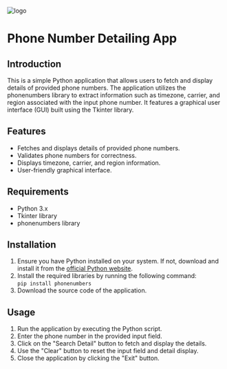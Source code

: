 ![logo](https://github.com/Muhammad-Maaiz/Phone-Number-Detailing-App/assets/157501398/17f483f9-f5c2-41b9-8b56-69c46845f959)

<h1>Phone Number Detailing App</h1>
<h2>Introduction</h2>
<p>This is a simple Python application that allows users to fetch and display details of provided phone numbers. The application utilizes the phonenumbers library to extract information such as timezone, carrier, and region associated with the input phone number. It features a graphical user interface (GUI) built using the Tkinter library.</p>

<h2>Features</h2>
<ul>
    <li>Fetches and displays details of provided phone numbers.</li>
    <li>Validates phone numbers for correctness.</li>
    <li>Displays timezone, carrier, and region information.</li>
    <li>User-friendly graphical interface.</li>
</ul>

<h2>Requirements</h2>
<ul>
    <li>Python 3.x</li>
    <li>Tkinter library</li>
    <li>phonenumbers library</li>
</ul>

<h2>Installation</h2>
<ol>
    <li>Ensure you have Python installed on your system. If not, download and install it from the <a href="https://www.python.org/">official Python website</a>.</li>
    <li>Install the required libraries by running the following command:
        <br><code>pip install phonenumbers</code></li>
    <li>Download the source code of the application.</li>
</ol>

<h2>Usage</h2>
<ol>
    <li>Run the application by executing the Python script.</li>
    <li>Enter the phone number in the provided input field.</li>
    <li>Click on the "Search Detail" button to fetch and display the details.</li>
    <li>Use the "Clear" button to reset the input field and detail display.</li>
    <li>Close the application by clicking the "Exit" button.</li>
</ol>
